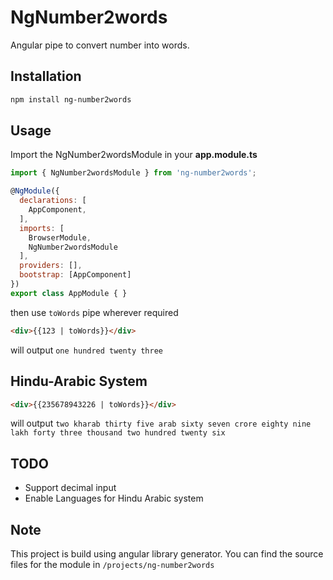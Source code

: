 # NgNumber2words
Angular pipe to convert number into words.

## Installation
```bash
npm install ng-number2words
```

## Usage
Import the NgNumber2wordsModule in your **app.module.ts**

```js
import { NgNumber2wordsModule } from 'ng-number2words';

@NgModule({
  declarations: [
    AppComponent,
  ],
  imports: [
    BrowserModule,
    NgNumber2wordsModule
  ],
  providers: [],
  bootstrap: [AppComponent]
})
export class AppModule { }

```

then use `toWords` pipe wherever required
```html
<div>{{123 | toWords}}</div>
```
will output `one hundred twenty three`

## Hindu-Arabic System
```html
<div>{{235678943226 | toWords}}</div>
```
will output `two kharab thirty five arab sixty seven crore eighty nine lakh forty three thousand two hundred twenty six`

## TODO
- Support decimal input
- Enable Languages for Hindu Arabic system


## Note
This project is build using angular library generator. You can find the source files for the module in `/projects/ng-number2words`
